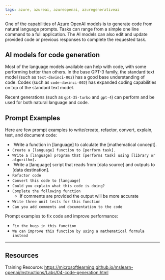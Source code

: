 ```yaml
---
tags: azure, azureai, azureopenai, azuregenerativeai
---
```


One of the capabilities of Azure OpenAI models is to generate code from natural language prompts. Tasks can range from a simple one line command to a full application. The AI models can also edit and update provided code or previous responses to complete the requested task.

## AI models for code generation

Most of the language models available can help with code, with some performing better than others. In the base GPT-3 family, the standard text model (such as `text-davinci-002`) has a good base understanding of code. Codex (such as `code-davinci-002`) has expanded coding capabilities on top of the standard text model.

Recent generations (such as `gpt-35-turbo` and `gpt-4`) can perform and be used for both natural language and code.

## Prompt Examples

Here are few prompt examples to write/create, refactor, convert, explain, test, and document code:

-   `Write a function in [language] to calculate the [mathematical concept].
-   `Create a [language] function to [perform task].`
-   `Write a [language] program that [performs task] using [library or algorithm].`
-   `Write a [language] script that reads from [data source] and outputs to [data destination].
-   `Refactor code`
-   `Convert this code to [language]`
-   `Could you explain what this code is doing?`
-   `Complete the following function`
    -   If comments are provided the output will be more accurate
-   `Write three unit tests for this function`
-   `Can you add comments and documentation to the code`

Prompt examples to fix code and improve performance:

-   `Fix the bugs in this function`
-   `We can improve this function by using a mathematical formula instead`

---

## Resources

Training Resource: https://microsoftlearning.github.io/mslearn-openai/Instructions/Labs/04-code-generation.html
